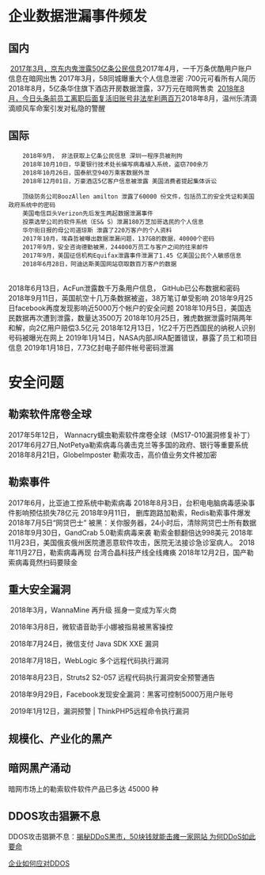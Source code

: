 # 企业数据泄漏事件频发

## 国内

​		[2017年3月，京东内鬼泄露50亿条公民信息](http://www.freebuf.com/articles/neopoints/183298.html)
​		2017年4月，一千万条优酷用户账户信息在暗网出售
​		2017年3月，58同城曝重大个人信息泄密 :700元可看所有人简历
​		2018年8月，5亿条华住旗下酒店开房数据泄露，37万元在暗网售卖
​		[2018年8月，今日头条前员工离职后面复活旧账号非法牟利两百万](http://www.sohu.com/a/251093325_488937)
​		2018年8月，温州乐清滴滴顺风车命案引发对私隐的警醒

## 国际

		2018年9月， 非法获取上亿条公民信息 深圳一程序员被刑拘
		2018年10月10日，华夏银行技术处长编写病毒植入系统，盗窃700余万
		2018年10月26日，国泰航空940万乘客数据外泄
		2018年12月01日，万豪酒店5亿客户信息被泄露 美国消费者提起集体诉讼
	
		顶级防务公司BoozAllen amilton 泄露了60000 份文件，包括员工的安全凭证和美国政府系统中的密码
		美国电信巨头Verizon先后发生两起数据泄漏事件
		投票选举公司的软件系统（ES& S）泄漏180万芝加哥选民的个人信息
		华尔街日报的母公司道琼斯 泄露了220万客户的个人资料
		2017年10月，埃森哲被曝出数据泄漏问题，137GB的数据，40000个密码
		2017年9月，安全咨询德勤被黑，244000万员工与客户之间的往来邮件
		2017年9月，美国征信机构Equifax泄露事件泄漏了1.45 亿美国公民个人敏感信息
		2018年6月28日，阿迪达斯美国网站窃取数百万客户的数据


​				
		2018年6月13日，AcFun泄露数千万条用户信息， GitHub已公布数据和密码
		2018年9月11日，英国航空十几万条数据被盗，38万笔订单受影响
		2018年9月25日facebook再度发现影响近5000万个帐户的安全问题
		2018年10月5日，美国选民数据再次遭到泄露，数量达3500万
		2018年10月25日，雅虎数据泄露时隔两年和解，向2亿用户赔偿3.5亿元
		2018年12月13日，1亿2千万巴西国民的纳税人识别号码被曝光在网上
		2019年1月14日，NASA内部JIRA配置错误，暴露了员工和项目信息
		2019年1月18日，7.73亿封电子邮件帐号密码泄漏
# 安全问题

## 勒索软件席卷全球

2017年5年12日， Wannacry蠕虫勒索软件席卷全球（MS17-010漏洞修复补丁）
2017年6月27日,NotPetya勒索病毒乌袭击克兰等多国的政府、银行等重要系统
2018年8月21日，GlobeImposter 勒索攻击，高价值业务文件被加密

## 勒索事件

2017年6月，比亚迪工控系统中勒索病毒
2018年8月3日，台积电电脑病毒感染事件影响预估损失78亿元
2018年9月11日， 删库跑路加勒索，Redis勒索事件爆发
2018年7月5日“网贷巴士” 被黑：关你服务器，24小时后，清除网贷巴士所有数据
2018年9月30日，GandCrab 5.0勒索病毒来袭 勒索金额翻倍达998美元
2018年11月23日，美国俄亥俄州医院遭恶意软件攻击，医院无法接诊急诊室病人。
2018年11月27日，勒索病毒再现 台湾合晶科技产线全线瘫痪
2018年12月2日，国产勒索病毒竟然扫码要赎金

## 重大安全漏洞

​	2018年3月，WannaMine  再升级 摇身一变成为军火商

​	2018年3月8日，微软语音助手小娜被指易被黑客操控

​	2018年7月24日，微信支付 Java SDK XXE 漏洞

​	2018年7月18日，WebLogic 多个远程代码执行漏洞

​	2018年8月23日，Struts2 S2-057 远程代码执行漏洞安全预警通告

​	2018年9月29日，Facebook发现安全漏洞：黑客可控制5000万用户账号

​	2019年1月12日，漏洞预警 | ThinkPHP5远程命令执行漏洞

## 规模化、产业化的黑产

## 暗网黑产涌动

暗网市场上的勒索软件软件产品已多达 45000 种

## DDOS攻击猖獗不息

DDOS攻击猖獗不息：[揭秘DDoS黑市，50块钱就能击瘫一家网站
为何DDoS如此要命](https://www.freebuf.com/news/169940.html)

[企业如何应对DDOS](http://www.freebuf.com/column/169299.html)